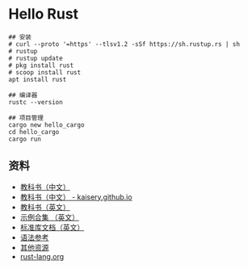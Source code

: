 # Hello Rust

```shell
## 安装
# curl --proto '=https' --tlsv1.2 -sSf https://sh.rustup.rs | sh
# rustup
# rustup update
# pkg install rust
# scoop install rust
apt install rust

## 编译器
rustc --version

## 项目管理
cargo new hello_cargo
cd hello_cargo
cargo run
```

## 资料

- [教科书（中文）](https://rust-lang.xfoss.com/Ch02_Programming_a_Guessing_Game.html)
- [教科书（中文） - kaisery.github.io](https://kaisery.github.io/trpl-zh-cn/ch02-00-guessing-game-tutorial.html)
- [教科书（英文）](https://doc.rust-lang.org/book/)
- [示例合集 （英文）](https://doc.rust-lang.org/stable/rust-by-example/index.html)
- [标准库文档（英文）](https://doc.rust-lang.org/std/index.html)
- [语法参考](https://doc.rust-lang.org/reference/introduction.html)
- [其他资源](https://doc.rust-lang.org/stable/)
- [rust-lang.org](https://www.rust-lang.org/)
